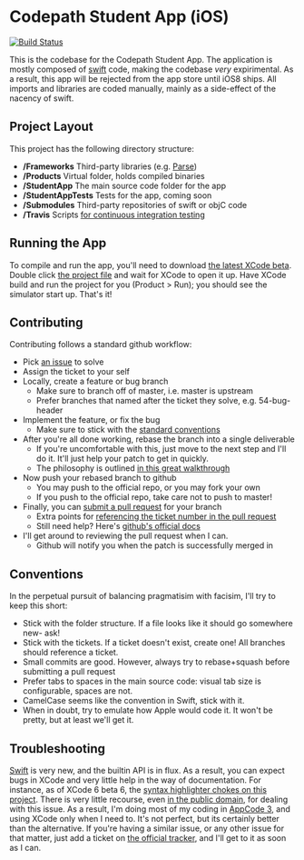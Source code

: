 Codepath Student App (iOS)
==========================

[![Build Status](https://travis-ci.org/azoff/StudentApp.svg)][15]

This is the codebase for the Codepath Student App. The application is mostly composed of [swift][1] code, making the
codebase *very* expirimental. As a result, this app will be rejected from the app store until iOS8 ships. All imports
and libraries are coded manually, mainly as a side-effect of the nacency of swift.

Project Layout
--------------
This project has the following directory structure:

- __/Frameworks__ Third-party libraries (e.g. [Parse][2])
- __/Products__ Virtual folder, holds compiled binaries
- __/StudentApp__ The main source code folder for the app
- __/StudentAppTests__ Tests for the app, coming soon
- __/Submodules__ Third-party repositories of swift or objC code
- __/Travis__ Scripts [for continuous integration testing][14]

Running the App
-----------------
To compile and run the app, you'll need to download [the latest XCode beta][3]. Double click [the project 
file][13] and wait for XCode to open it up. Have XCode build and run the project for you (Product > Run); you should
see the simulator start up. That's it!

Contributing
------------
Contributing follows a standard github workflow:

- Pick [an issue][7] to solve
- Assign the ticket to your self
- Locally, create a feature or bug branch
  + Make sure to branch off of master, i.e. master is upstream
  + Prefer branches that named after the ticket they solve, e.g. 54-bug-header
- Implement the feature, or fix the bug
  + Make sure to stick with the [standard conventions][11]
- After you're all done working, rebase the branch into a single deliverable
  + If you're uncomfortable with this, just move to the next step and I'll do it. It'll just help your patch to get in 
    quickly.
  + The philosophy is outlined [in this great walkthrough][8]
- Now push your rebased branch to github
  + You may push to the official repo, or you may fork your own
  + If you push to the official repo, take care not to push to master!
- Finally, you can [submit a pull request][9] for your branch
  + Extra points for [referencing the ticket number in the pull request][12]
  + Still need help? Here's [github's official docs][10]
- I'll get around to reviewing the pull request when I can.
  + Github will notify you when the patch is successfully merged in 

Conventions
-----------
In the perpetual pursuit of balancing pragmatisim with facisim, I'll try to keep this short:

- Stick with the folder structure. If a file looks like it should go somewhere new- ask!
- Stick with the tickets. If a ticket doesn't exist, create one! All branches should reference a ticket.
- Small commits are good. However, always try to rebase+squash before submitting a pull request
- Prefer tabs to spaces in the main source code: visual tab size is configurable, spaces are not.
- CamelCase seems like the convention in Swift, stick with it.
- When in doubt, try to emulate how Apple would code it. It won't be pretty, but at least we'll get it.

Troubleshooting
---------------
[Swift][1] is very new, and the builtin API is in flux. As a result, you can expect bugs in XCode and very little help
in the way of documentation. For instance, as of XCode 6 beta 6, the [syntax highlighter chokes on this project][4]. There
is very little recourse, even [in the public domain][5], for dealing with this issue. As a result, I'm doing most of my
coding in [AppCode 3][6], and using XCode only when I need to. It's not perfect, but its certainly better than the 
alternative. If you're having a similar issue, or any other issue for that matter, just add a ticket on [the official
tracker][7], and I'll get to it as soon as I can.

[1]:http://swift-lang.org/main/
[2]:https://parse.com/
[3]:https://developer.apple.com/xcode/downloads/
[4]:http://cl.ly/image/1U0r2E1v0u0R
[5]:http://stackoverflow.com/questions/24063055/error-xcode-6-error-sourcekit-terminated-editor-functionality-temporarily-l
[6]:http://www.jetbrains.com/objc/
[7]:https://github.com/azoff/StudentApp/issues
[8]:https://github.com/edx/edx-platform/wiki/How-to-Rebase-a-Pull-Request#squash-your-changes-optional
[9]:https://github.com/azoff/StudentApp/pulls
[10]:https://help.github.com/articles/using-pull-requests
[11]:https://github.com/azoff/StudentApp#conventions
[12]:https://help.github.com/articles/closing-issues-via-commit-messages
[13]:StudentApp/StudentApp.xcodeproj
[14]:http://blog.thepete.net/blog/2013/05/07/using-travis-ci-and-xctool-to-build-and-test-ios/
[15]:https://travis-ci.org/azoff/StudentApp